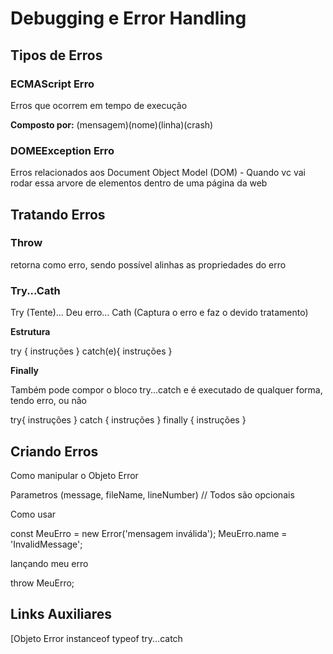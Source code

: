 # Debugging e Error Handling

## Tipos de Erros

### ECMAScript Erro

Erros que ocorrem em tempo de execução

**Composto por:** (mensagem)(nome)(linha)(crash)

### DOMEException Erro

Erros relacionados aos Document Object Model (DOM) - Quando vc vai rodar essa arvore de elementos dentro de uma página da web

## Tratando Erros

### Throw

retorna como erro, sendo possível alinhas as propriedades do erro

### Try...Cath

Try (Tente)... Deu erro... Cath (Captura o erro e faz o devido tratamento)

**Estrutura**

try {
instruções
}
catch(e){
instruções
}

**Finally**

Também pode compor o bloco try...catch e é executado de qualquer forma, tendo erro, ou não

try{
instruções
}
catch {
instruções
}
finally {
instruções
}

## Criando Erros

Como manipular o Objeto Error

Parametros (message, fileName, lineNumber) // Todos são opcionais

Como usar

const MeuErro = new Error('mensagem inválida');
MeuErro.name = 'InvalidMessage';

lançando meu erro

throw MeuErro;

## Links Auxiliares

[Objeto Error
instanceof
typeof
try...catch
